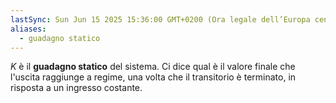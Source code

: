 ```yaml
---
lastSync: Sun Jun 15 2025 15:36:00 GMT+0200 (Ora legale dell’Europa centrale)
aliases:
  - guadagno statico
---
```

$K$ è il **guadagno statico** del sistema. Ci dice qual è il valore finale che l'uscita raggiunge a regime, una volta che il transitorio è terminato, in risposta a un ingresso costante.